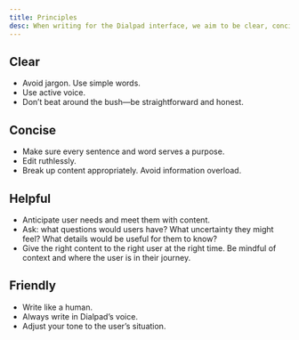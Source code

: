 ```yaml
---
title: Principles
desc: When writing for the Dialpad interface, we aim to be clear, concise, helpful, and friendly.
---
```


## Clear

* Avoid jargon. Use simple words.
* Use active voice.
* Don’t beat around the bush—be straightforward and honest.

## Concise

* Make sure every sentence and word serves a purpose.
* Edit ruthlessly.
* Break up content appropriately. Avoid information overload.

## Helpful

* Anticipate user needs and meet them with content.
* Ask: what questions would users have? What uncertainty they might feel? What details would be useful for them to know?
* Give the right content to the right user at the right time. Be mindful of context and where the user is in their journey.

## Friendly

* Write like a human.
* Always write in Dialpad’s voice.
* Adjust your tone to the user’s situation.
